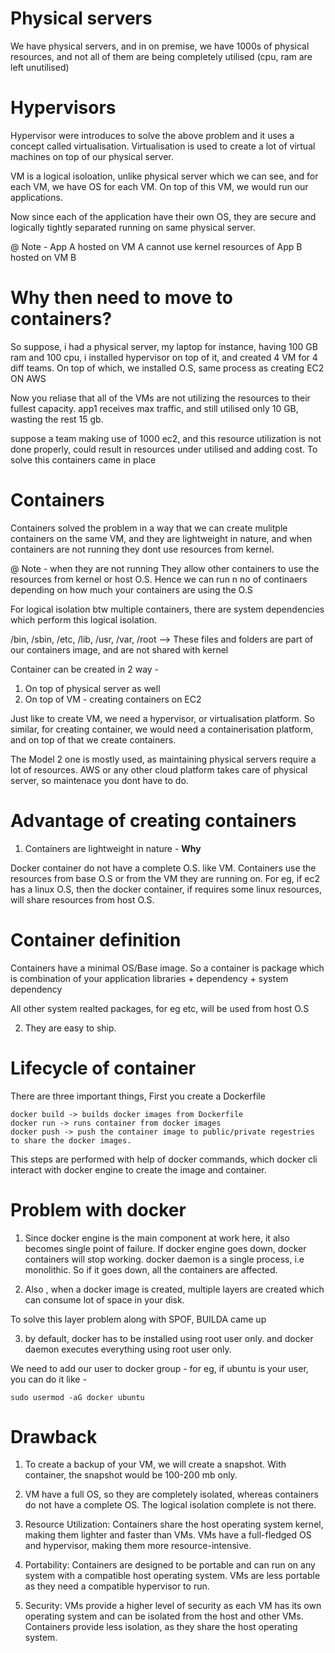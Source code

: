 
# Physical servers

We have physical servers, and in on premise, we have 1000s of physical resources, and not all of them are being completely utilised (cpu, ram are left unutilised)

# Hypervisors

Hypervisor were introduces to solve the above problem and it uses a concept called virtualisation. Virtualisation is used to create a lot of virtual machines on top of our physical server. 

VM is a logical isoloation, unlike physical server which we can see, and for each VM, we have OS for each VM. On top of this VM, we would run our applications.


Now since each of the application have their own OS, they are secure and logically tightly separated running on same physical server. 

@ Note - App A hosted on VM A cannot use kernel resources of App B hosted on VM B

# Why then need to move to containers?

So suppose, i had a physical server, my laptop for instance, having 100 GB ram and 100 cpu, i installed hypervisor on top of it, and created 4 VM for 4 diff teams. On top of which, we installed O.S, same process as creating EC2 ON AWS

Now you reliase that all of the VMs are not utilizing the resources to their fullest capacity. app1 receives max traffic, and still utilised only 10 GB, wasting the rest 15 gb. 

suppose a team making use of 1000 ec2, and this resource utilization is not done properly, could result in resources under utilised and adding cost. To solve this containers came in place


# Containers

Containers solved the problem in a way that we can create mulitple containers on the same VM, and they are lightweight in nature, and when containers are not running they dont use resources from kernel. 

@ Note - when they are not running They allow other containers to use the resources from kernel or host O.S. Hence we can run n no of continaers depending on how much your containers are using the O.S

For logical isolation btw multiple containers, there are system dependencies which perform this logical isolation.

/bin, /sbin, /etc, /lib, /usr, /var, /root --> These files and folders are part of our containers image,  and are not shared with kernel 

Container can be created in 2 way -

1. On top of physical server as well
2. On top of VM - creating containers on EC2


Just like to create VM, we need a hypervisor, or virtualisation platform. So similar, for creating container, we would need a containerisation platform, and on top of that we create containers.

The Model 2 one is mostly used, as maintaining physical servers require a lot of resources. AWS or any other cloud platform takes care of physical server, so maintenace you dont have to do.

# Advantage of creating containers

1. Containers are lightweight in nature - **Why** 

Docker container do not have a complete O.S. like VM. Containers use the resources from base O.S or from the VM they are running on. For eg, if ec2 has a linux O.S, then the docker container, if requires some linux resources, will share resources from host  O.S. 

# Container definition

Containers have a minimal OS/Base image. So a container is package which is combination of your application libraries + dependency + system dependency

All other system realted packages, for eg etc, will be used from host O.S

2. They are easy to ship.

# Lifecycle of container


There are three important things,
First you create a Dockerfile

    docker build -> builds docker images from Dockerfile
    docker run -> runs container from docker images
    docker push -> push the container image to public/private regestries to share the docker images.


This steps are performed with help of docker commands, which docker cli interact with docker engine to create the image and container.

# Problem with docker 

1. Since docker engine is the main component at work here, it also becomes single point of failure. If docker engine goes down, docker containers will stop working.
docker daemon is a single process, i.e monolithic. So if it goes down, all the containers are affected.

2. Also , when a docker image is created, multiple layers are created which can consume lot of space in your disk. 

To solve this layer problem along with SPOF, BUILDA came up

3. by default, docker has to be installed using root user only. and docker daemon executes everything using root user only. 

We need to add our user to docker group - for eg, if ubuntu is your user, you can do it like - 

    sudo usermod -aG docker ubuntu

# Drawback

1. To create a backup of your VM, we will create a snapshot. With container, the snapshot would be 100-200 mb only.

2. VM have a full OS, so they are completely isolated, whereas containers do not have a complete OS. The logical isolation complete is not there.

3. Resource Utilization: Containers share the host operating system kernel, making them lighter and faster than VMs. VMs have a full-fledged OS and hypervisor, making them more resource-intensive.

4. Portability: Containers are designed to be portable and can run on any system with a compatible host operating system. VMs are less portable as they need a compatible hypervisor to run.

5. Security: VMs provide a higher level of security as each VM has its own operating system and can be isolated from the host and other VMs. Containers provide less isolation, as they share the host operating system.